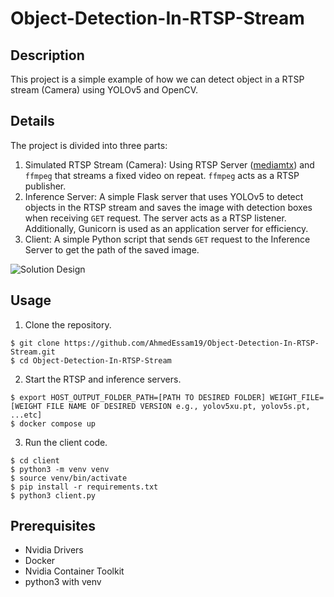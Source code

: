 # Object-Detection-In-RTSP-Stream

## Description
This project is a simple example of how we can detect object in a RTSP stream (Camera) using YOLOv5 and OpenCV.

## Details
The project is divided into three parts:
1. Simulated RTSP Stream (Camera): Using RTSP Server ([mediamtx](https://github.com/bluenviron/mediamtx)) and `ffmpeg` that streams a fixed video on repeat. 
`ffmpeg` acts as a RTSP publisher.
2. Inference Server: A simple Flask server that uses YOLOv5 to detect objects in the RTSP stream and saves the image with detection boxes when receiving `GET` request. The server acts as a RTSP listener. Additionally, Gunicorn is used as an application server for efficiency.
3. Client: A simple Python script that sends `GET` request to the Inference Server to get the path of the saved image.

![Solution Design](http://url/to/img.png)

## Usage
1. Clone the repository.
```shell
$ git clone https://github.com/AhmedEssam19/Object-Detection-In-RTSP-Stream.git
$ cd Object-Detection-In-RTSP-Stream
```
2. Start the RTSP and inference servers.
```shell
$ export HOST_OUTPUT_FOLDER_PATH=[PATH TO DESIRED FOLDER] WEIGHT_FILE=[WEIGHT FILE NAME OF DESIRED VERSION e.g., yolov5xu.pt, yolov5s.pt, ...etc]
$ docker compose up
```
3. Run the client code.
```shell
$ cd client
$ python3 -m venv venv
$ source venv/bin/activate
$ pip install -r requirements.txt
$ python3 client.py
```

## Prerequisites
* Nvidia Drivers
* Docker
* Nvidia Container Toolkit
* python3 with venv
